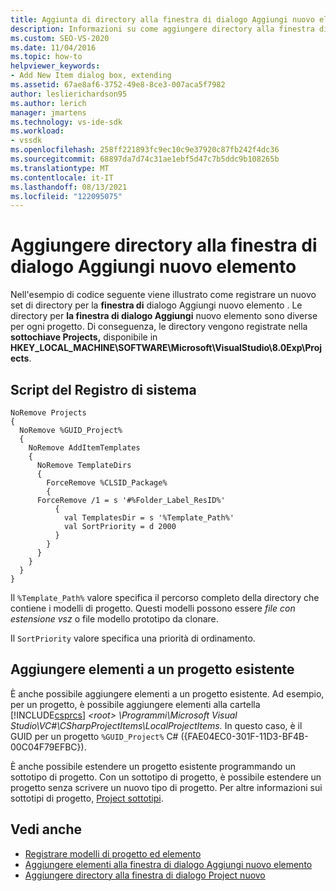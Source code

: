 ```yaml
---
title: Aggiunta di directory alla finestra di dialogo Aggiungi nuovo elemento | Microsoft Docs
description: Informazioni su come aggiungere directory alla finestra di dialogo Aggiungi nuovo elemento in Visual Studio usando uno script del Registro di sistema per registrare le directory.
ms.custom: SEO-VS-2020
ms.date: 11/04/2016
ms.topic: how-to
helpviewer_keywords:
- Add New Item dialog box, extending
ms.assetid: 67ae8af6-3752-49e8-8ce3-007aca5f7982
author: leslierichardson95
ms.author: lerich
manager: jmartens
ms.technology: vs-ide-sdk
ms.workload:
- vssdk
ms.openlocfilehash: 258ff221893fc9ec10c9e37920c87fb242f4dc36
ms.sourcegitcommit: 68897da7d74c31ae1ebf5d47c7b5ddc9b108265b
ms.translationtype: MT
ms.contentlocale: it-IT
ms.lasthandoff: 08/13/2021
ms.locfileid: "122095075"
---
```

# <a name="add-directories-to-the-add-new-item-dialog-box"></a>Aggiungere directory alla finestra di dialogo Aggiungi nuovo elemento
Nell'esempio di codice seguente viene illustrato come registrare un nuovo set di directory per la **finestra di** dialogo Aggiungi nuovo elemento . Le directory per **la finestra di dialogo Aggiungi** nuovo elemento sono diverse per ogni progetto. Di conseguenza, le directory vengono registrate nella **sottochiave Projects,** disponibile in **HKEY_LOCAL_MACHINE\SOFTWARE\Microsoft\VisualStudio\8.0Exp\Projects**.

## <a name="registry-script"></a>Script del Registro di sistema

```
NoRemove Projects
{
  NoRemove %GUID_Project%
  {
    NoRemove AddItemTemplates
    {
      NoRemove TemplateDirs
      {
        ForceRemove %CLSID_Package%
        {
      ForceRemove /1 = s '#%Folder_Label_ResID%'
          {
            val TemplatesDir = s '%Template_Path%'
            val SortPriority = d 2000
          }
        }
      }
    }
  }
}
```

 Il `%Template_Path%` valore specifica il percorso completo della directory che contiene i modelli di progetto. Questi modelli possono essere *file con estensione vsz* o file modello prototipo da clonare.

 Il `SortPriority` valore specifica una priorità di ordinamento.

## <a name="add-items-to-an-existing-project"></a>Aggiungere elementi a un progetto esistente
 È anche possibile aggiungere elementi a un progetto esistente. Ad esempio, per un progetto, è possibile aggiungere elementi alla cartella [!INCLUDE[csprcs](../../data-tools/includes/csprcs_md.md)] *\<root> \Programmi\Microsoft Visual Studio\VC#\CSharpProjectItems\LocalProjectItems.* In questo caso, è il GUID per un progetto `%GUID_Project%` C# ({FAE04EC0-301F-11D3-BF4B-00C04F79EFBC}).

 È anche possibile estendere un progetto esistente programmando un sottotipo di progetto. Con un sottotipo di progetto, è possibile estendere un progetto senza scrivere un nuovo tipo di progetto. Per altre informazioni sui sottotipi di progetto, [Project sottotipi](../../extensibility/internals/project-subtypes.md).

## <a name="see-also"></a>Vedi anche
- [Registrare modelli di progetto ed elemento](../../extensibility/internals/registering-project-and-item-templates.md)
- [Aggiungere elementi alla finestra di dialogo Aggiungi nuovo elemento](../../extensibility/internals/adding-items-to-the-add-new-item-dialog-boxes.md)
- [Aggiungere directory alla finestra di dialogo Project nuovo](../../extensibility/internals/adding-directories-to-the-new-project-dialog-box.md)
